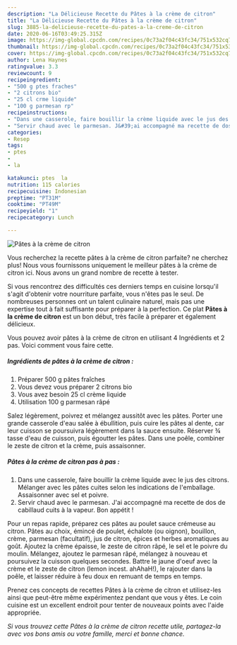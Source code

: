 ```yaml
---
description: "La Délicieuse Recette du Pâtes à la crème de citron"
title: "La Délicieuse Recette du Pâtes à la crème de citron"
slug: 3885-la-delicieuse-recette-du-pates-a-la-creme-de-citron
date: 2020-06-16T03:49:25.315Z
image: https://img-global.cpcdn.com/recipes/0c73a2f04c43fc34/751x532cq70/pates-a-la-creme-de-citron-photo-principale-de-la-recette.jpg
thumbnail: https://img-global.cpcdn.com/recipes/0c73a2f04c43fc34/751x532cq70/pates-a-la-creme-de-citron-photo-principale-de-la-recette.jpg
cover: https://img-global.cpcdn.com/recipes/0c73a2f04c43fc34/751x532cq70/pates-a-la-creme-de-citron-photo-principale-de-la-recette.jpg
author: Lena Haynes
ratingvalue: 3.3
reviewcount: 9
recipeingredient:
- "500 g ptes fraches"
- "2 citrons bio"
- "25 cl crme liquide"
- "100 g parmesan rp"
recipeinstructions:
- "Dans une casserole, faire bouillir la crème liquide avec le jus des citrons. Mélanger avec les pâtes cuites selon les indications de l&#39;emballage. Assaisonner avec sel et poivre."
- "Servir chaud avec le parmesan. J&#39;ai accompagné ma recette de dos de cabillaud cuits à la vapeur. Bon appétit !"
categories:
- Resep
tags:
- ptes
- 
- la

katakunci: ptes  la 
nutrition: 115 calories
recipecuisine: Indonesian
preptime: "PT31M"
cooktime: "PT49M"
recipeyield: "1"
recipecategory: Lunch

---
```



![Pâtes à la crème de citron](https://img-global.cpcdn.com/recipes/0c73a2f04c43fc34/751x532cq70/pates-a-la-creme-de-citron-photo-principale-de-la-recette.jpg)

Vous recherchez la recette pâtes à la crème de citron parfaite? ne cherchez plus! Nous vous fournissons uniquement le meilleur pâtes à la crème de citron ici. Nous avons un grand nombre de recette à tester.

Si vous rencontrez des difficultés ces derniers temps en cuisine lorsqu'il s'agit d'obtenir votre nourriture parfaite, vous n'êtes pas le seul. De nombreuses personnes ont un talent culinaire naturel, mais pas une expertise tout à fait suffisante pour préparer à la perfection. Ce plat <strong> Pâtes à la crème de citron </strong> est un bon début, très facile à préparer et également délicieux.

<!--inarticleads1-->

Vous pouvez avoir pâtes à la crème de citron en utilisant 4 Ingrédients et 2 pas. Voici comment vous faire cette.

##### Ingrédients de pâtes à la crème de citron :

1. Préparer 500 g pâtes fraîches
1. Vous devez vous préparer 2 citrons bio
1. Vous avez besoin 25 cl crème liquide
1. Utilisation 100 g parmesan râpé


Salez légèrement, poivrez et mélangez aussitôt avec les pâtes. Porter une grande casserole d&#39;eau salée à ébullition, puis cuire les pâtes al dente, car leur cuisson se poursuivra légèrement dans la sauce ensuite. Réserver ¾ tasse d&#39;eau de cuisson, puis égoutter les pâtes. Dans une poêle, combiner le zeste de citron et la crème, puis assaisonner. 

<!--inarticleads2-->

##### Pâtes à la crème de citron pas à pas :

1. Dans une casserole, faire bouillir la crème liquide avec le jus des citrons. Mélanger avec les pâtes cuites selon les indications de l&#39;emballage. Assaisonner avec sel et poivre.
1. Servir chaud avec le parmesan. J&#39;ai accompagné ma recette de dos de cabillaud cuits à la vapeur. Bon appétit !


Pour un repas rapide, préparez ces pâtes au poulet sauce crémeuse au citron. Pâtes au choix, émincé de poulet, échalote (ou oignon), bouillon, crème, parmesan (facultatif), jus de citron, épices et herbes aromatiques au goût. Ajoutez la crème épaisse, le zeste de citron râpé, le sel et le poivre du moulin. Mélangez, ajoutez le parmesan râpé, mélangez à nouveau et poursuivez la cuisson quelques secondes. Battre le jaune d&#39;oeuf avec la crème et le zeste de citron (lemon incest. ahAhaH!), le rajouter dans la poêle, et laisser réduire à feu doux en remuant de temps en temps. 

<!--inarticleads1-->

<p>
Prenez ces concepts de recettes Pâtes à la crème de citron et utilisez-les ainsi que peut-être même expérimentez pendant que vous y êtes. Le coin cuisine est un excellent endroit pour tenter de nouveaux points avec l'aide appropriée.
</p>

<p>
<i>Si vous trouvez cette Pâtes à la crème de citron recette utile, partagez-la avec vos bons amis ou votre famille, merci et bonne chance.</i>
</p>
